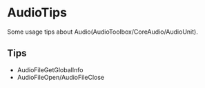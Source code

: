 # AudioTips
Some usage tips about Audio(AudioToolbox/CoreAudio/AudioUnit).

## Tips

* AudioFileGetGlobalInfo
* AudioFileOpen/AudioFileClose


